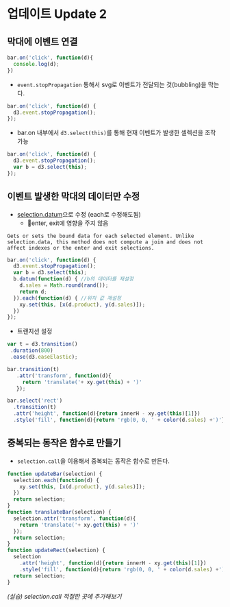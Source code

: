 업데이트 Update 2
===

막대에 이벤트 연결
---

```javascript
bar.on('click', function(d){
  console.log(d);
})
```

- `event.stopPropagation` 통해서 svg로 이벤트가 전달되는 것(bubbling)을 막는다.

```javascript
bar.on('click', function(d) {
  d3.event.stopPropagation();
});
```

- bar.on 내부에서 `d3.select(this)`를 통해 현재 이벤트가 발생한 셀렉션을 조작 가능

```javascript
bar.on('click', function(d) {
  d3.event.stopPropagation();
  var b = d3.select(this);
});

```

이벤트 발생한 막대의 데이터만 수정
---

- [selection.datum](https://github.com/d3/d3-selection#selection_datum)으로 수정 (each로 수정해도됨)
  - enter, exit에 영향을 주지 않음
```
Gets or sets the bound data for each selected element. Unlike selection.data, this method does not compute a join and does not affect indexes or the enter and exit selections.
```

```javascript
bar.on('click', function(d) {
  d3.event.stopPropagation();
  var b = d3.select(this);
  b.datum(function(d) { //b의 데이터를 재설정
    d.sales = Math.round(rand());
    return d;
  }).each(function(d) { //위치 값 재설정
    xy.set(this, [x(d.product), y(d.sales)]);
  })
});
```

- 트랜지션 설정

```javascript
var t = d3.transition()
 .duration(800)
 .ease(d3.easeElastic);

bar.transition(t)
   .attr('transform', function(d){
     return 'translate('+ xy.get(this) + ')'
   });

bar.select('rect')
  .transition(t)
  .attr('height', function(d){return innerH - xy.get(this)[1]})
  .style('fill', function(d){return 'rgb(0, 0, ' + color(d.sales) +')'});
```

중복되는 동작은 함수로 만들기
---
- `selection.call`을 이용해서 중복되는 동작은 함수로 만든다.

```javascript
function updateBar(selection) {
  selection.each(function(d) {
    xy.set(this, [x(d.product), y(d.sales)]);
  })
  return selection;
}
function translateBar(selection) {
  selection.attr('transform', function(d){
    return 'translate('+ xy.get(this) + ')'
  });
  return selection;
}
function updateRect(selection) {
  selection
    .attr('height', function(d){return innerH - xy.get(this)[1]})
    .style('fill', function(d){return 'rgb(0, 0, ' + color(d.sales) +')'});
  return selection;
}
```

*(실습) selection.call 적절한 곳에 추가해보기*
